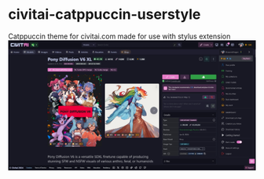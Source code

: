 # civitai-catppuccin-userstyle
Catppuccin theme for civitai.com 
made for use with stylus extension
![Mocha Mauve Preview Image](./preview_image_1.jpg)
